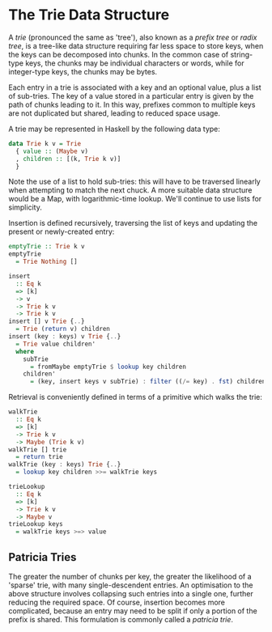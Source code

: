 # The Trie Data Structure

A *trie* (pronounced the same as 'tree'), also known as a *prefix tree*
or *radix tree*, is a tree-like data structure requiring far less
space to store keys, when the keys can be decomposed into chunks. In
the common case of string-type keys, the chunks may be individual
characters or words, while for integer-type keys, the chunks may be
bytes.

Each entry in a trie is associated with a key and an optional value,
plus a list of sub-tries. The key of a value stored in a particular
entry is given by the path of chunks leading to it. In this way,
prefixes common to multiple keys are not duplicated but shared,
leading to reduced space usage.

A trie may be represented in Haskell by the following data type:

```haskell
data Trie k v = Trie
  { value :: (Maybe v)
  , children :: [(k, Trie k v)]
  }
```

Note the use of a list to hold sub-tries: this will have to be
traversed linearly when attempting to match the next chuck. A more
suitable data structure would be a Map, with logarithmic-time
lookup. We'll continue to use lists for simplicity.

Insertion is defined recursively, traversing the list of keys and
updating the present or newly-created entry:

```haskell
emptyTrie :: Trie k v
emptyTrie
  = Trie Nothing []

insert
  :: Eq k
  => [k]
  -> v
  -> Trie k v
  -> Trie k v
insert [] v Trie {..}
  = Trie (return v) children
insert (key : keys) v Trie {..}
  = Trie value children'
  where
    subTrie
      = fromMaybe emptyTrie $ lookup key children
    children'
      = (key, insert keys v subTrie) : filter ((/= key) . fst) children
```

Retrieval is conveniently defined in terms of a primitive which walks
the trie:

```haskell
walkTrie
  :: Eq k
  => [k]
  -> Trie k v
  -> Maybe (Trie k v)
walkTrie [] trie
  = return trie
walkTrie (key : keys) Trie {..}
  = lookup key children >>= walkTrie keys

trieLookup
  :: Eq k
  => [k]
  -> Trie k v
  -> Maybe v
trieLookup keys 
  = walkTrie keys >=> value
```

## Patricia Tries

The greater the number of chunks per key, the greater the likelihood
of a 'sparse' trie, with many single-descendent entries. An
optimisation to the above structure involves collapsing such entries
into a single one, further reducing the required space. Of course,
insertion becomes more complicated, because an entry may need to be
split if only a portion of the prefix is shared. This formulation is
commonly called a *patricia trie*.

